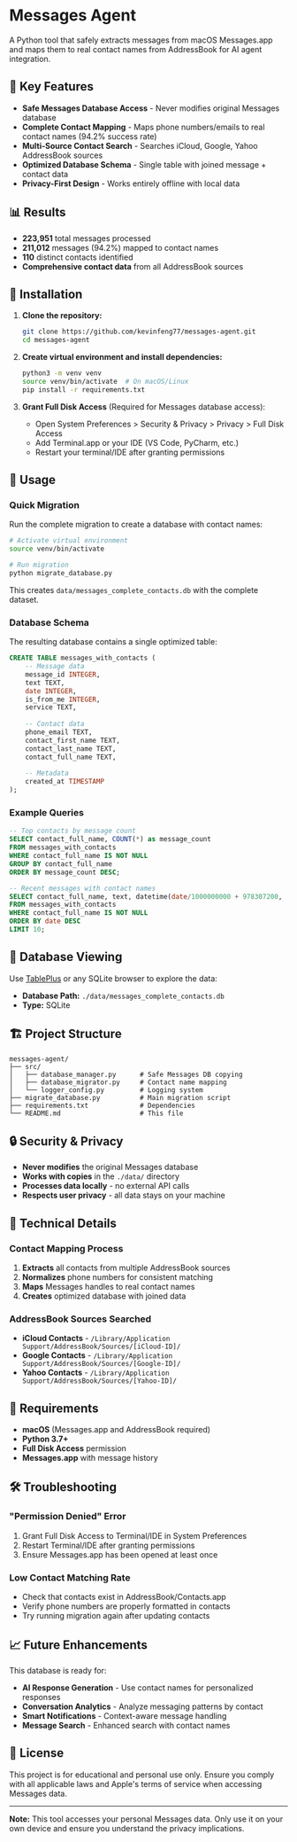 # Messages Agent

A Python tool that safely extracts messages from macOS Messages.app and maps them to real contact names from AddressBook for AI agent integration.

## 🚀 Key Features

- **Safe Messages Database Access** - Never modifies original Messages database
- **Complete Contact Mapping** - Maps phone numbers/emails to real contact names (94.2% success rate)
- **Multi-Source Contact Search** - Searches iCloud, Google, Yahoo AddressBook sources
- **Optimized Database Schema** - Single table with joined message + contact data
- **Privacy-First Design** - Works entirely offline with local data

## 📊 Results

- **223,951** total messages processed
- **211,012** messages (94.2%) mapped to contact names
- **110** distinct contacts identified
- **Comprehensive contact data** from all AddressBook sources

## 🔧 Installation

1. **Clone the repository:**
   ```bash
   git clone https://github.com/kevinfeng77/messages-agent.git
   cd messages-agent
   ```

2. **Create virtual environment and install dependencies:**
   ```bash
   python3 -m venv venv
   source venv/bin/activate  # On macOS/Linux
   pip install -r requirements.txt
   ```

3. **Grant Full Disk Access** (Required for Messages database access):
   - Open System Preferences > Security & Privacy > Privacy > Full Disk Access
   - Add Terminal.app or your IDE (VS Code, PyCharm, etc.)
   - Restart your terminal/IDE after granting permissions

## 🎯 Usage

### Quick Migration
Run the complete migration to create a database with contact names:

```bash
# Activate virtual environment
source venv/bin/activate

# Run migration
python migrate_database.py
```

This creates `data/messages_complete_contacts.db` with the complete dataset.

### Database Schema

The resulting database contains a single optimized table:

```sql
CREATE TABLE messages_with_contacts (
    -- Message data
    message_id INTEGER,
    text TEXT,
    date INTEGER,
    is_from_me INTEGER,
    service TEXT,
    
    -- Contact data
    phone_email TEXT,
    contact_first_name TEXT,
    contact_last_name TEXT,
    contact_full_name TEXT,
    
    -- Metadata
    created_at TIMESTAMP
);
```

### Example Queries

```sql
-- Top contacts by message count
SELECT contact_full_name, COUNT(*) as message_count 
FROM messages_with_contacts 
WHERE contact_full_name IS NOT NULL 
GROUP BY contact_full_name 
ORDER BY message_count DESC;

-- Recent messages with contact names
SELECT contact_full_name, text, datetime(date/1000000000 + 978307200, 'unixepoch') as date
FROM messages_with_contacts 
WHERE contact_full_name IS NOT NULL 
ORDER BY date DESC 
LIMIT 10;
```

## 📱 Database Viewing

Use [TablePlus](https://tableplus.com/) or any SQLite browser to explore the data:
- **Database Path:** `./data/messages_complete_contacts.db`
- **Type:** SQLite

## 🏗️ Project Structure

```
messages-agent/
├── src/
│   ├── database_manager.py      # Safe Messages DB copying
│   ├── database_migrator.py     # Contact name mapping
│   └── logger_config.py         # Logging system
├── migrate_database.py          # Main migration script
├── requirements.txt             # Dependencies
└── README.md                    # This file
```

## 🔒 Security & Privacy

- **Never modifies** the original Messages database
- **Works with copies** in the `./data/` directory  
- **Processes data locally** - no external API calls
- **Respects user privacy** - all data stays on your machine

## 🔧 Technical Details

### Contact Mapping Process
1. **Extracts** all contacts from multiple AddressBook sources
2. **Normalizes** phone numbers for consistent matching
3. **Maps** Messages handles to real contact names
4. **Creates** optimized database with joined data

### AddressBook Sources Searched
- **iCloud Contacts** - `/Library/Application Support/AddressBook/Sources/[iCloud-ID]/`
- **Google Contacts** - `/Library/Application Support/AddressBook/Sources/[Google-ID]/`
- **Yahoo Contacts** - `/Library/Application Support/AddressBook/Sources/[Yahoo-ID]/`

## 🚧 Requirements

- **macOS** (Messages.app and AddressBook required)
- **Python 3.7+**
- **Full Disk Access** permission
- **Messages.app** with message history

## 🛠️ Troubleshooting

### "Permission Denied" Error
1. Grant Full Disk Access to Terminal/IDE in System Preferences
2. Restart Terminal/IDE after granting permissions
3. Ensure Messages.app has been opened at least once

### Low Contact Matching Rate
- Check that contacts exist in AddressBook/Contacts.app
- Verify phone numbers are properly formatted in contacts
- Try running migration again after updating contacts

## 📈 Future Enhancements

This database is ready for:
- **AI Response Generation** - Use contact names for personalized responses
- **Conversation Analytics** - Analyze messaging patterns by contact
- **Smart Notifications** - Context-aware message handling
- **Message Search** - Enhanced search with contact names

## 📄 License

This project is for educational and personal use only. Ensure you comply with all applicable laws and Apple's terms of service when accessing Messages data.

---

**Note:** This tool accesses your personal Messages data. Only use it on your own device and ensure you understand the privacy implications.